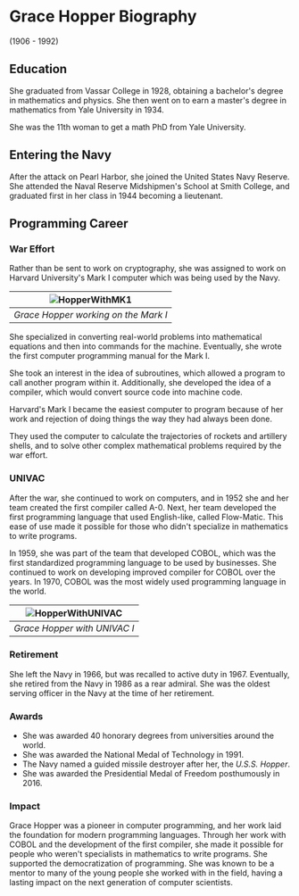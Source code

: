 # Grace Hopper Biography
(1906 - 1992)

## Education

She graduated from Vassar College in 1928, obtaining a bachelor's degree in mathematics and physics.
She then went on to earn a master's degree in mathematics from Yale University in 1934.

She was the 11th woman to get a math PhD from Yale University.

## Entering the Navy

After the attack on Pearl Harbor, she joined the United States Navy Reserve.
She attended the Naval Reserve Midshipmen's School at Smith College, and graduated first in her class in 1944 becoming a lieutenant.

## Programming Career

### War Effort
Rather than be sent to work on cryptography, she was assigned to work on Harvard University's Mark I computer which
was being used by the Navy.

| ![HopperWithMK1](http://news.harvard.edu/wp-content/uploads/2014/11/gracehopper600_605.jpg) | 
|:-------------------------------------------------------------------------------------------:| 
|                            *Grace Hopper working on the Mark I*                             |

She specialized in converting real-world problems into mathematical equations and then into commands for the machine.
Eventually, she wrote the first computer programming manual for the Mark I.

She took an interest in the idea of subroutines, which allowed a program to call another program within it. 
Additionally, she developed the idea of a compiler, which would convert source code into machine code. 

Harvard's Mark I became the easiest computer to program because of her work and rejection of doing things the way they had always been done.

They used the computer to calculate the trajectories of rockets and artillery shells, and to solve other complex mathematical problems
required by the war effort.

### UNIVAC
After the war, she continued to work on computers, and in 1952 she and her team created the first compiler called A-0.
Next, her team developed the first programming language that used English-like, called Flow-Matic.
This ease of use made it possible for those who didn't specialize in mathematics to write programs.

In 1959, she was part of the team that developed COBOL, which was the first standardized programming language
to be used by businesses. She continued to work on developing improved compiler for COBOL over the years.
In 1970, COBOL was the most widely used programming language in the world.

| ![HopperWithUNIVAC](https://upload.wikimedia.org/wikipedia/commons/3/37/Grace_Hopper_and_UNIVAC.jpg) |
|:-----------------------------------------------------------------------------------------------------:|
|                            *Grace Hopper with UNIVAC I*                                               |

### Retirement

She left the Navy in 1966, but was recalled to active duty in 1967. Eventually, she retired from the Navy in 1986 as 
a rear admiral. She was the oldest serving officer in the Navy at the time of her retirement.

### Awards

- She was awarded 40 honorary degrees from universities around the world.
- She was awarded the National Medal of Technology in 1991.
- The Navy named a guided missile destroyer after her, the *U.S.S. Hopper*.
- She was awarded the Presidential Medal of Freedom posthumously in 2016.

### Impact

Grace Hopper was a pioneer in computer programming, and her work laid the foundation for modern programming languages.
Through her work with COBOL and the development of the first compiler, she made it possible for people who weren't
specialists in mathematics to write programs. She supported the democratization of programming. She was known to be a mentor to many of the young people she
worked with in the field, having a lasting impact on the next generation of computer scientists.
